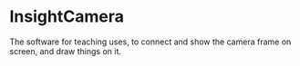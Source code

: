 # InsightCamera

The software for teaching uses, to connect and show the camera frame on screen, and draw things on it.
